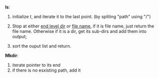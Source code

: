 **ls**: 

1. initialize *t*, and iterate it to the last point. (by spliting "path" using "/")
2. Stop at either <u>end level dir</u> or <u>file name</u>, if it is file name, just return the file name. Otherwise if it is a dir, get its sub-dirs and add them into output; 

3. sort the ouput list and return.



**Mkdir**:

1. iterate pointer to its end
2. if there is no esxisting path, add it